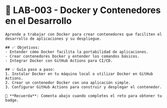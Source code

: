 # 🚀 LAB-003 - Docker y Contenedores en el Desarrollo
    
    Aprende a trabajar con Docker para crear contenedores que faciliten el desarrollo de aplicaciones y su despliegue.

    ## ✅ Objetivos:
    - Entender cómo Docker facilita la portabilidad de aplicaciones.
    - Crear contenedores Docker y entender los comandos básicos.
    - Integrar Docker con GitHub Actions para CI/CD.

    ## 💡 Guía paso a paso:
    1. Instalar Docker en tu máquina local o utilizar Docker en GitHub Actions.
    2. Crear un contenedor Docker con una aplicación simple.
    3. Configurar GitHub Actions para construir y desplegar el contenedor.

    🧭 **Recuerda**: Comenta abajo cuando completes el reto para obtener tu badge.